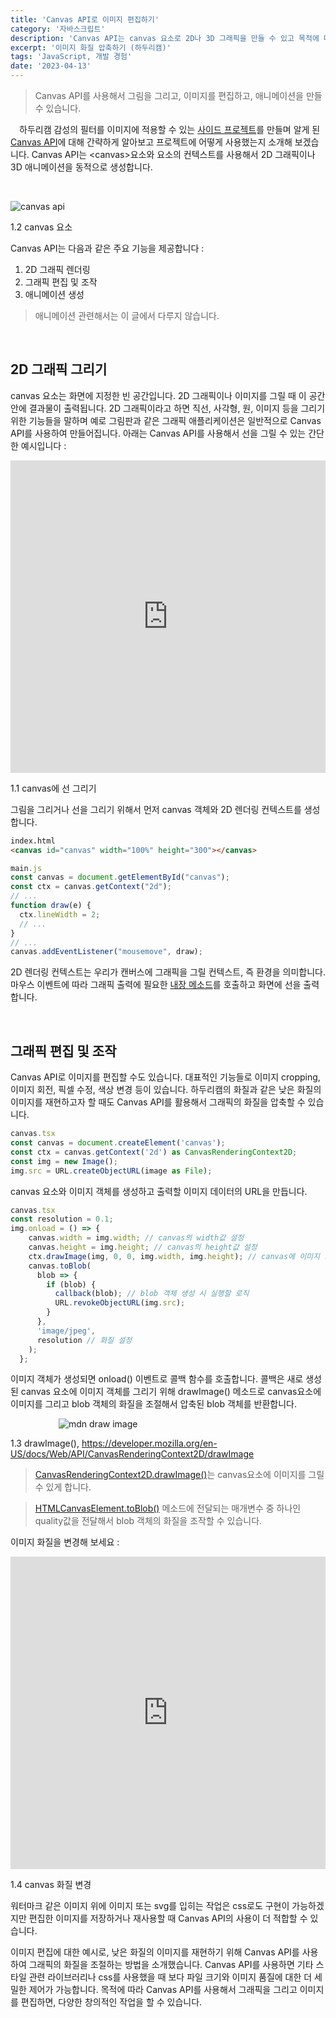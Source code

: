 ```yaml
---
title: 'Canvas API로 이미지 편집하기'
category: '자바스크립트'
description: 'Canvas API는 canvas 요소로 2D나 3D 그래픽을 만들 수 있고 목적에 따라 다양한 창의적인 작업을 수행할 수 있습니다. 이 글에서는 Canvas API에 대한 간략한 소개와 Canvas API를 사용해서 이미지의 화질을 압축하는 방법에 대해 알아보겠습니다.'
excerpt: '이미지 화질 압축하기 (하두리캠)'
tags: 'JavaScript, 개발 경험'
date: '2023-04-13'
---
```


> Canvas API를 사용해서 그림을 그리고, 이미지를 편집하고, 애니메이션을 만들 수 있습니다.

&emsp;하두리캠 감성의 필터를 이미지에 적용할 수 있는 <a href="https://www.haduri-zzal.com" target="_blank">사이드 프로젝트</a>를 만들며 알게 된 <a href="https://developer.mozilla.org/en-US/docs/Web/API/Canvas_API" target="_blank">Canvas API</a>에 대해 간략하게 알아보고 프로젝트에 어떻게 사용했는지 소개해 보겠습니다. Canvas API는 &lt;canvas&gt;요소와 요소의 컨텍스트를 사용해서 2D 그래픽이나 3D 애니메이션을 동적으로 생성합니다.

</br>

<div style="max-width:650px; margin: auto">

![canvas api](/assets/markdown-image/Javascript-canvas-api/canvas.png)

</div>

<span>1.2 canvas 요소</span>

Canvas API는 다음과 같은 주요 기능을 제공합니다 :

1. 2D 그래픽 렌더링
2. 그래픽 편집 및 조작
3. 애니메이션 생성

> 애니메이션 관련해서는 이 글에서 다루지 않습니다.

</br>

## 2D 그래픽 그리기

canvas 요소는 화면에 지정한 빈 공간입니다. 2D 그래픽이나 이미지를 그릴 때 이 공간 안에 결과물이 출력됩니다. 2D 그래픽이라고 하면 직선, 사각형, 원, 이미지 등을 그리기 위한 기능들을 말하며 예로 그림판과 같은 그래픽 애플리케이션은 일반적으로 Canvas API를 사용하여 만들어집니다. 아래는 Canvas API를 사용해서 선을 그릴 수 있는 간단한 예시입니다 :

<iframe height="500" style="width: 100%;" scrolling="no" title="Untitled" src="https://codepen.io/moonkorea00/embed/dygMOwy?default-tab=result&theme-id=light" frameborder="no" loading="lazy" allowtransparency="true" allowfullscreen="true">
</iframe>

<span>1.1 canvas에 선 그리기</span>

그림을 그리거나 선을 그리기 위해서 먼저 canvas 객체와 2D 렌더링 컨텍스트를 생성합니다. 

```html
index.html
<canvas id="canvas" width="100%" height="300"></canvas>
```

```javascript
main.js
const canvas = document.getElementById("canvas");
const ctx = canvas.getContext("2d");
// ...
function draw(e) {
  ctx.lineWidth = 2;
  // ...
}
// ...
canvas.addEventListener("mousemove", draw);
```

2D 렌더링 컨텍스트는 우리가 캔버스에 그래픽을 그릴 컨텍스트, 즉 환경을 의미합니다. 마우스 이벤트에 따라 그래픽 출력에 필요한 <a href="https://www.w3schools.com/tags/ref_canvas.asp" target="_blank">내장 메소드</a>를 호출하고 화면에 선을 출력합니다.

</br>

## 그래픽 편집 및 조작

Canvas API로 이미지를 편집할 수도 있습니다. 대표적인 기능들로 이미지 cropping, 이미지 회전, 픽셀 수정, 색상 변경 등이 있습니다. 하두리캠의 화질과 같은 낮은 화질의 이미지를 재현하고자 할 때도 Canvas API를 활용해서 그래픽의 화질을 압축할 수 있습니다.

```typescript
canvas.tsx
const canvas = document.createElement('canvas');
const ctx = canvas.getContext('2d') as CanvasRenderingContext2D;
const img = new Image();
img.src = URL.createObjectURL(image as File);
```

canvas 요소와 이미지 객체를 생성하고 출력할 이미지 데이터의 URL을 만듭니다.

```javascript
canvas.tsx
const resolution = 0.1;
img.onload = () => {
    canvas.width = img.width; // canvas의 width값 설정
    canvas.height = img.height; // canvas의 height값 설정
    ctx.drawImage(img, 0, 0, img.width, img.height); // canvas에 이미지 그리기
    canvas.toBlob(
      blob => {
        if (blob) {
          callback(blob); // blob 객체 생성 시 실행할 로직
          URL.revokeObjectURL(img.src);
        }
      },
      'image/jpeg',
      resolution // 화질 설정
    );
  };
```
이미지 객체가 생성되면 onload() 이벤트로 콜백 함수를 호출합니다. 콜백은 새로 생성된 canvas 요소에 이미지 객체를 그리기 위해 drawImage() 메소드로 canvas요소에 이미지를 그리고 blob 객체의 화질을 조절해서 압축된 blob 객체를 반환합니다.

<div style="max-width:350px; margin: auto">

![mdn draw image](/assets/markdown-image/Javascript-canvas-api/canvas_drawimage.png)

</div>

<span>1.3 drawImage(), https://developer.mozilla.org/en-US/docs/Web/API/CanvasRenderingContext2D/drawImage</span>

> <a href="https://developer.mozilla.org/en-US/docs/Web/API/CanvasRenderingContext2D/drawImage" target="_blank">CanvasRenderingContext2D.drawImage()</a>는 canvas요소에 이미지를 그릴 수 있게 합니다.

> <a href="https://developer.mozilla.org/en-US/docs/Web/API/HTMLCanvasElement/toBlob" target="_blank">HTMLCanvasElement.toBlob()</a> 메소드에 전달되는 매개변수 중 하나인 quality값을 전달해서 blob 객체의 화질을 조작할 수 있습니다.

이미지 화질을 변경해 보세요 :

<iframe height="500" style="width: 100%;" scrolling="no" title="Untitled" src="https://codepen.io/moonkorea00/embed/dygMOwy?default-tab=js%2Cresult&theme-id=light" frameborder="no" loading="lazy" allowtransparency="true" allowfullscreen="true">
</iframe>

<span>1.4 canvas 화질 변경</span>

워터마크 같은 이미지 위에 이미지 또는 svg를 입히는 작업은 css로도 구현이 가능하겠지만 편집한 이미지를 저장하거나 재사용할 때 Canvas API의 사용이 더 적합할 수 있습니다.

이미지 편집에 대한 예시로, 낮은 화질의 이미지를 재현하기 위해 Canvas API를 사용하여 그래픽의 화질을 조절하는 방법을 소개했습니다. Canvas API를 사용하면 기타 스타일 관련 라이브러리나 css를 사용했을 때 보다 파일 크기와 이미지 품질에 대한 더 세밀한 제어가 가능합니다. 목적에 따라 Canvas API를 사용해서 그래픽을 그리고 이미지를 편집하면, 다양한 창의적인 작업을 할 수 있습니다.